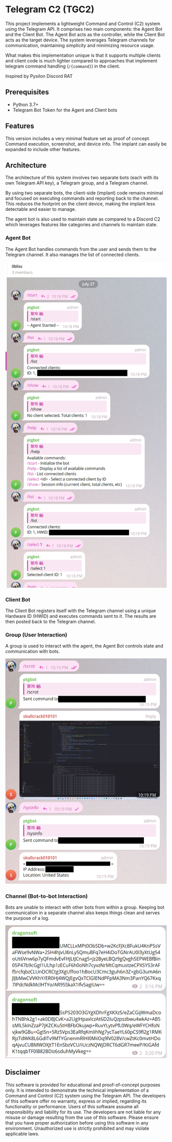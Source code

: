 # Telegram C2 (TGC2)

This project implements a lightweight Command and Control (C2) system using the Telegram API. It comprises two main components: the Agent Bot and the Client Bot. The Agent Bot acts as the controller, while the Client Bot acts as the target device. The system leverages Telegram channels for communication, maintaining simplicity and minimizing resource usage.

What makes this implementation unique is that it supports multiple clients and client code is much lighter compared to approaches that implement telegram command handling (`/{command}`) in the client.

Inspired by Pysilon Discord RAT 

## Prerequisites

- Python 3.7+
- Telegram Bot Token for the Agent and Client bots

## Features

This version includes a very minimal feature set as proof of concept. Command execution, screenshot, and device info. The implant can easily be expanded to include other features. 

## Architecture

The architecture of this system involves two separate bots (each with its own Telegram API key), a Telegram group, and a Telegram channel. 

By using two separate bots, the client-side (implant) code remains minimal and focused on executing commands and reporting back to the channel. This reduces the footprint on the client device, making the implant less detectable and easier to manage.

The agent bot is also used to maintain state as compared to a Discord C2 which leverages features like categories and channels to maintain state. 

### Agent Bot

The Agent Bot handles commands from the user and sends them to the Telegram channel. It also manages the list of connected clients.

![](docs/screenshots/01.png)

### Client Bot

The Client Bot registers itself with the Telegram channel using a unique Hardware ID (HWID) and executes commands sent to it. The results are then posted back to the Telegram channel.

### Group (User Interaction)
A group is used to interact with the agent, the Agent Bot controls state and communication with bots.

![](docs/screenshots/03.png)

### Channel (Bot-to-bot Interaction)
Bots are unable to interact with other bots from within a group. Keeping bot communication in a separate channel also keeps things clean and serves the purpose of a log. 

![](docs/screenshots/commands.png)

## Disclaimer

This software is provided for educational and proof-of-concept purposes only. It is intended to demonstrate the technical implementation of a Command and Control (C2) system using the Telegram API. The developers of this software offer no warranty, express or implied, regarding its functionality or performance. Users of this software assume all responsibility and liability for its use. The developers are not liable for any misuse or damage resulting from the use of this software. Please ensure that you have proper authorization before using this software in any environment. Unauthorized use is strictly prohibited and may violate applicable laws.